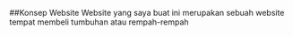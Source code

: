 ##Konsep Website
Website yang saya buat ini merupakan sebuah website tempat membeli tumbuhan atau rempah-rempah

